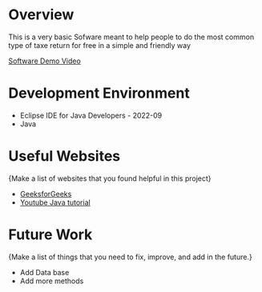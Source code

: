 # Overview

This is a very basic Sofware meant to help people to do the most common type of taxe return for free in a simple and friendly way 


[Software Demo Video](http://youtube.link.goes.here)

# Development Environment

* Eclipse IDE for Java Developers - 2022-09
* Java

# Useful Websites

{Make a list of websites that you found helpful in this project}
* [GeeksforGeeks](https://www.geeksforgeeks.org/java/?ref=ghm)
* [Youtube Java tutorial](https://www.youtube.com/watch?v=GoXwIVyNvX0&t=3077s&ab_channel=freeCodeCamp.org)

# Future Work

{Make a list of things that you need to fix, improve, and add in the future.}
* Add Data base 
* Add more methods
